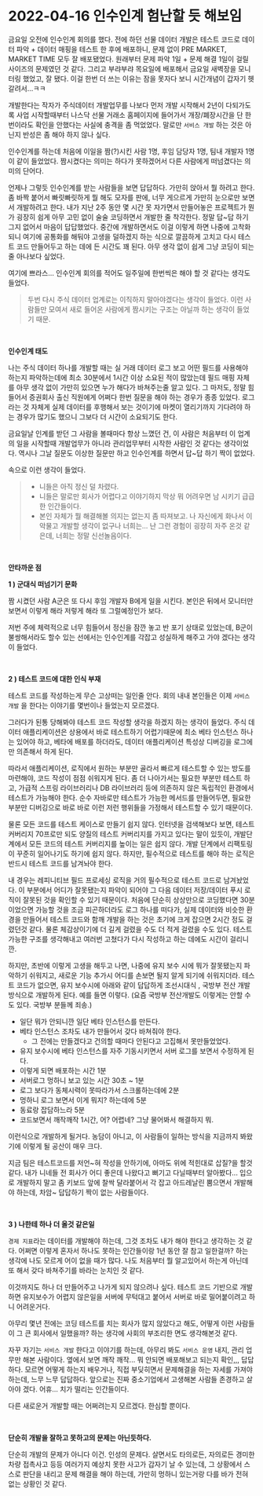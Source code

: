 # 2022-04-16 인수인계 험난할 듯 해보임

금요일 오전에 인수인계 회의를 했다. 전에 하던 선물 데이터 개발은 테스트 코드로 데이터 파악 + 데이터 매핑을 테스트 한 후에 배포하니, 문제 없이 PRE MARKET, MARKET TIME 모두 잘 배포됐었다. 원래부터 문제 파악 1일 + 문제 해결 1일이 걸릴 사이즈의 문제였던 것 같다. 그리고 부랴부랴 목요일에 배포해서 금요일 새벽장을 모니터링 했었고, 잘 됐다. 이걸 한번 더 쓰는 이유는 잠을 못자다 보니 시간개념이 갑자기 헷갈려서...ㅋㅋ<br>

개발한다는 작자가 주식데이터 개발업무를 나보다 먼저 개발 시작해서 2년이 다되가도록 사업 시작할때부터 나스닥 선물 거래소 홈페이지에 들어가서 개장/폐장시간을 단 한번이라도 확인을 안했다는 사실에 충격을 좀 먹었었다. 말로만 `서비스 개발` 하는 것은 아닌지 반성은 좀 해야 하지 않나 싶다.<br>

인수인계를 하는데 처음에 이일을 짬(?)시킨 사람 1명, 후임 담당자 1명, 팀내 개발자 1명이 같이 들었었다. 짬시켰다는 의미는 하다가 못하겠어서 다른 사람에게 떠넘겼다는 의미의 단어다.<br>

언제나 그렇듯 인수인계를 받는 사람들을 보면 답답하다. 가만히 앉아서 뭘 하려고 한다. 좀 바짝 붙어서 빠릿빠릿하게 뭘 해도 모자를 판에, 너무 게으르게 가만히 눈으로만 보면서 개발하려고 한다. 내가 지난 2주 동안 몇 시간 못 자가면서 만들어놓은 프로젝트가 뭔가 굉장히 쉽게 아무 고민 없이 술술 코딩하면서 개발한 줄 착각한다. 정말 답\~답 하기 그지 없어서 마음이 답답했었다. 중간에 개발하면서도 이걸 이렇게 하면 나중에 고착화 되니 여기에 공통화를 해둬야 고생을 덜하겠지 하는 식으로 깔끔하게 고치고 다시 테스트 코드 만들어두고 하는 데에 든 시간도 꽤 된다. 아무 생각 없이 쉽게 그냥 코딩이 되는줄 아나보다 싶었다.<br>

여기에 쁘라스... 인수인계 회의를 적어도 일주일에 한번씩은 해야 할 것 같다는 생각도 들었다.<br>

> 두번 다시 주식 데이터 업계로는 이직하지 말아야겠다는 생각이 들었다. 이런 사람들만 모여서 새로 들어온 사람에게 짬시키는 구조는 아닐까 하는 생각이 들었기 때문.

<br>

**인수인계 태도**<br>

나는 주식 데이터 하나를 개발할 때는 실 거래 데이터 로그 보고 어떤 필드를 사용해야 하는지 파악하는데에 최소 30분에서 1시간 이상 소요된 적이 많았는데 필드 매핑 자체를 아무 생각 없이 가만히 있으면 누가 해다가 바쳐주는줄 알고 있다. 그 마저도, 정말 힘들어서 증권회사 출신 직원에게 어쩌다 한번 질문을 해야 하는 경우가 종종 있었다. 로그라는 것 자체게 실제 데이터를 후행해서 보는 것이기에 마켓이 열리기까지 기다려야 하는 경우가 많기도 했으니 그보다 더 시간이 소요되기도 한다.<br>

금요일날 인계를 받던 그 사람을 볼때마다 항상 느꼈던 건, 이 사람은 처음부터 이 업계의 일을 시작할때 개발업무가 아니라 관리업무부터 시작한 사람인 것 같다는 생각이었다. 역시나 그날 질문도 이상한 질문만 하고 인수인계를 하면서 답\~답 하기 짝이 없었다.<br>

속으로 이런 생각이 들었다.<br>

> - 니들은 아직 정신 덜 차렸다. 
> - 니들은 말로만 회사가 어렵다고 이야기하지 막상 뭐 어려우면 남 시키기 급급한 인간들이다.
> - 본인 자체가 뭘 해결해볼 의지는 없는지 좀 따져보고. 나 자신에게 화나서 이 악물고 개발할 생각이 없구나 너희는... 난 그런 경험이 굉장히 자주 온것 같은데, 너희는 정말 신선놀음이다.

<br>

**안타까운 점**<br>

**1 ) 군대식 떠넘기기 문화**<br>

짬 시켰던 사람 A군은 또 다시 후임 개발자 B에게 일을 시킨다. 본인은 뒤에서 모니터만 보면서 이렇게 해라 저렇게 해라 또 그럴예정인가 보다.<br>

저번 주에 체력적으로 너무 힘들어서 정신을 잠깐 놓고 반 포기 상태로 있었는데, B군이 불쌍해서라도 할수 있는 선에서는 인수인계를 각잡고 성실하게 해주고 가야 겠다는 생각이 들었다.<br>

<br>

**2 ) 테스트 코드에 대한 인식 부재**<br>

테스트 코드를 작성하는게 무슨 고상떠는 일인줄 안다. 회의 내내 본인들은 이제 `서비스 개발` 을 한다는 이야기를 몇번이나 들었는지 모르겠다.<br>

 그러다가 된통 당해봐야 테스트 코드 작성할 생각을 하겠지 하는 생각이 들었다. 주식 데이터 애플리케이션은 상용에서 바로 테스트하기 어렵기때문에 최소 베타 인스턴스 하나는 있어야 하고, 베타에 배포를 하더라도, 데이터 애플리케이션 특성상 디버깅을 로그에만 의존해서 하게 된다.<br>

따라서 애플리케이션, 로직에서 원하는 부분만 골라서 빠르게 테스트할 수 있는 방도를 마련해야, 코드 작성이 점점 쉬워지게 된다. 좀 더 나아가서는 필요한 부분만 테스트 하고, 가급적 스프링 라이브러리나 DB  라이브러리 등에 의존하지 않은 독립적인 환경에서 테스트가 가능해야 한다. 순수 자바로만 테스트가 가능한 메서드를 만들어두면, 필요한 부분만 디버깅으로 바로 바로 이런 저런 행위들을 가정해서 테스트할 수 있기 때문이다.<br>

물론 모든 코드를 테스트 케이스로 만들기 쉽지 않다. 인터넷을 검색해보다 보면, 테스트 커버리지 70프로만 되도 양질의 테스트 커버리지를 가지고 있다는 말이 있듯이, 개발단계에서 모든 코드의 테스트 커버리지를 높이는 일은 쉽지 않다. 개발 단계에서 리팩토링이 꾸준히 일어나기도 하기에 쉽지 않다. 하지만, 필수적으로 테스트를 해야 하는 로직은 반드시 테스트 코드를 남겨놔야 한다.<br>

내 경우는 레피니티브 필드 프로세싱 로직을 거의 필수적으로 테스트 코드로 남겨놨었다. 이 부분에서 어디가 잘못됐는지 파악이 되어야 그 다음 데이터 저장/데이터 푸시 로직이 잘못된 것을 확인할 수 있기 때문이다. 처음에 단순히 상상만으로 코딩했다면 30분이었으면 가능할 것을 조금 피곤하더라도 로그 하나를 떠다가, 실제 데이터와 비슷한 환경을 만들어서 테스트 코드와 함깨 개발을 하는 것은 초기에 크게 잡으면 2시간 정도 걸렸던것 같다. 물론 체감상이기에 더 길게 걸렸을 수도 더 적게 걸렸을 수도 있다. 테스트 가능한 구조를 생각해내고 여러번 고쳤다가 다시 작성하고 하는 데에도 시간이 걸리니깐.<br>

하지만, 초반에 이렇게 고생을 해두고 나면, 나중에 유지 보수 시에 뭐가 잘못됐는지 파악하기 쉬워지고, 새로운 기능 추가시 어디를 손보면 될지 알게 되기에 쉬워지더라. 테스트 코드가 없으면, 유지 보수시에 아래와 같이 답답하게 조선시대식 , 국방부 전산 개발방식으로 개발하게 된다. 예를 들면 이렇다. (요즘 국방부 전산개발도 이렇게는 안할 수도 있다. 국방부 분들께 죄송.)

- 일단 뭐가 안되니깐 일단 베타 인스턴스를 만든다.
- 베타 인스턴스 조차도 내가 만들어서 갖다 바쳐줘야 한다. 
  - 그 전에는 만들겠다고 건의할 때마다 안된다고 고집해서 못만들었었다.
- 유지 보수시에 베타 인스턴스를 자주 기동시키면서 서버 로그를 보면서 수정하게 된다. 
- 이렇게 되면 배포하는 시간 1분
- 서버로그 멍하니 보고 있는 시간 30초 ~ 1분
- 로그 보다가 동체시력이 못따라가서 스크롤하는데에 2분
- 멍하니 로그 보면서 이게 뭐지? 하는데에 5분
- 동료랑 잡담하느라 5분 
- 코드보면서 깨작깨작 1시간, 어? 어렵네? 그냥 물어봐서 해결하지 뭐.

이런식으로 개발하게 될거다. 농담이 아니고, 이 사람들이 일하는 방식을 지금까지 봐왔기에 이렇게 될 공산이 매우 크다.<br>

지금 팀은 테스트코드를 저언\~혀 작성을 안하기에, 아마도 위에 적힌대로 삽질?을 할것 같다. 내가 니네들 전 회사가 어디 좋은데 나왔다고 뻐기고 다닐때부터 알아봤다... 입으로 개발하지 말고 좀 키보드 앞에 찰싹 달라붙어서 각 잡고 아드레날린 뿜으면서 개발해야 하는데, 차암\~ 답답하기 짝이 없는 사람들이다.<br>

<br>

**3 ) 나한테 하나 더 올것 같은일**<br>

`경제 지표`라는 데이터를 개발해야 하는데, 그것 조차도 내가 해야 한다고 생각하는 것 같다. 어쩌면 이렇게 혼자서 하나도 못하는 인간들이랑 1년 동안 잘 참고 일한걸까? 하는 생각에 나도 모르게 어이 없을 때가 많다. 나도 처음부터 뭘 알고있어서 하는게 아닌데 또 해서 갖다 바쳐주기를 바라는 눈치인 것 같다.<br>

이것까지도 하나 더 만들어주고 나가게 되지 않으려나 싶다. 테스트 코드 기반으로 개발하면 유지보수가 어렵지 않은일을 서버에 무턱대고 붙어서 서버로 바로 밀어붙이려고 하니 어려운거다.<br>

아무리 몇년 전에는 코딩 테스트를 치는 회사가 많지 않았다고 해도, 어떻게 이런 사람들이 그 큰 회사에서 일했을까? 하는 생각에 사회의 부조리한 면도 생각해본것 같다.<br>

자꾸 자기는 `서비스 개발` 한다고 이야기를 하는데, 아무리 봐도 `서비스 운영` 내지, 관리 업무만 해본 사람이다. 옆에서 보면 깨작 깨작... 뭐 안되면 배포해보고 되는지 확인,,, 답답하다. 모르면 어떻게 하는지 배우거나, 직접 부딪히면서 문제해결을 하는 자세를 가져야 하는데, 느무 느무 답답하다. 앞으로는 진짜 중소기업에서 고생해본 사람들 존경하고 살아야 겠다. 어휴... 치가 떨리는 인간들이다.<br>

다른 새로운거 개발할 때는 어쩌려는지 모르겠다. 한심할 뿐이다.<br>

<br>

**단순히 개발을 잘하고 못하고의 문제는 아닌듯하다.**<br>

단순히 개발의 문제가 아니다 이건. 인성의 문제다. 살면서도 타의로든, 자의로든 경미한 차량 접촉사고 등등 여러가지 예상치 못한 사고가 갑자기 날 수 있는데, 그 상황에서 스스로 판단을 내리고 문제 해결을 해야 하는데, 가만히 멍하니 있는거랑 다를 바가 전혀 없는 상황인 것 같다.<br>

<br>

